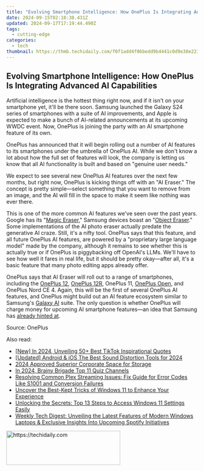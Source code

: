 ```yaml
---
title: "Evolving Smartphone Intelligence: How OnePlus Is Integrating Advanced AI Capabilities"
date: 2024-09-15T02:18:38.431Z
updated: 2024-09-17T17:19:44.490Z
tags:
  - cutting-edge
categories:
  - tech
thumbnail: https://thmb.techidaily.com/f0f1add4f06bedd9b4441c0d9e38e221d87204ef26ea2cde0e10ae3ca9b9c9f6.jpg
---
```


## Evolving Smartphone Intelligence: How OnePlus Is Integrating Advanced AI Capabilities

Artificial intelligence is the hottest thing right now, and if it isn't on your smartphone yet, it'll be there soon. Samsung launched the Galaxy S24 series of smartphones with a suite of AI improvements, and Apple is expected to make a bunch of AI-related announcements at its upcoming WWDC event. Now, OnePlus is joining the party with an AI smartphone feature of its own.

 OnePlus has announced that it will begin rolling out a number of AI features to its smartphones under the umbrella of OnePlus AI. While we don't know a lot about how the full set of features will look, the company is letting us know that all AI functionality is built and based on "genuine user needs."

 We expect to see several new OnePlus AI features over the next few months, but right now, OnePlus is kicking things off with an "AI Eraser." The concept is pretty simple—select something that you want to remove from an image, and the AI will fill in the space to make it seem like nothing was ever there.

 This is one of the more common AI features we've seen over the past years. Google has its "[Magic Eraser](https://youtube-tips.techidaily.com/avigating-payment-options-for-youtube-tv-for-2024/)," Samsung devices boast an "[Object Eraser](https://extra-resources.techidaily.com/make-a-splash-on-social-media-adding-animated-text-to-instagram-stories/)." Some implementations of the AI photo eraser actually predate the generative AI craze. Still, it's a nifty tool. OnePlus says that this feature, and all future OnePlus AI features, are powered by a "proprietary large language model" made by the company, although it remains to see whether this is actually true or if OnePlus is piggybacking off OpenAI's LLMs. We'll have to see how well it fares in real life, but it should be pretty okay—after all, it's a basic feature that many photo editing apps already offer.

 OnePlus says that AI Eraser will roll out to a range of smartphones, including the [OnePlus 12](https://apple-account.techidaily.com/in-2024-how-to-remove-apple-id-from-apple-iphone-15-pro-without-password-by-drfone-ios/), [OnePlus 12R](https://screen-video-capture.techidaily.com/2024-approved-enhancing-remote-communication-with-effective-skype-screen-sharing/), OnePlus 11, [OnePlus Open](https://phone-solutions.techidaily.com/in-2024-life360-circle-everything-you-need-to-know-on-apple-iphone-6s-drfone-by-drfone-virtual-ios/), and OnePlus Nord CE 4\. Again, this will be the first of several OnePlus AI features, and OnePlus might build out an AI feature ecosystem similar to Samsung's [Galaxy AI](https://change-location.techidaily.com/in-2024-what-legendaries-are-in-pokemon-platinum-on-vivo-t2x-5g-drfone-by-drfone-virtual-android/) suite. The only question is whether OnePlus will charge money for upcoming AI smartphone features—an idea that Samsung has [already hinted at](https://screen-mirroring-recording.techidaily.com/2024-approved-unlocking-stream-efficiency-obs-meets-zoom/).

 Source: OnePlus

<ins class="adsbygoogle"
     style="display:block"
     data-ad-format="autorelaxed"
     data-ad-client="ca-pub-7571918770474297"
     data-ad-slot="1223367746"></ins>

<ins class="adsbygoogle"
     style="display:block"
     data-ad-client="ca-pub-7571918770474297"
     data-ad-slot="8358498916"
     data-ad-format="auto"
     data-full-width-responsive="true"></ins>

<span class="atpl-alsoreadstyle">Also read:</span>
<div><ul>
<li><a href="https://tiktok-videos.techidaily.com/new-in-2024-unveiling-50plus-best-tiktok-inspirational-quotes/"><u>[New] In 2024, Unveiling 50+ Best TikTok Inspirational Quotes</u></a></li>
<li><a href="https://facebook-video-share.techidaily.com/updated-android-and-ios-the-best-sound-distortion-tools-for-2024/"><u>[Updated] Android & iOS The Best Sound Distortion Tools for 2024</u></a></li>
<li><a href="https://some-guidance.techidaily.com/2024-approved-superior-corporate-space-for-storage/"><u>2024 Approved Superior Corporate Space for Storage</u></a></li>
<li><a href="https://extra-hints.techidaily.com/in-2024-brainy-brigade-top-11-quiz-channels/"><u>In 2024, Brainy Brigade Top 11 Quiz Channels</u></a></li>
<li><a href="https://blog-min.techidaily.com/resolving-common-plex-streaming-issues-fix-guide-for-error-codes-like-s1001-and-conversion-failures/"><u>Resolving Common Plex Streaming Issues: Fix Guide for Error Codes Like S1001 and Conversion Failures</u></a></li>
<li><a href="https://some-skills.techidaily.com/uncover-the-best-kept-tricks-of-windows-11-to-enhance-your-experience/"><u>Uncover the Best-Kept Tricks of Windows 11 to Enhance Your Experience</u></a></li>
<li><a href="https://some-skills.techidaily.com/unlocking-the-secrets-top-13-steps-to-access-windows-11-settings-easily/"><u>Unlocking the Secrets: Top 13 Steps to Access Windows 11 Settings Easily</u></a></li>
<li><a href="https://some-skills.techidaily.com/weekly-tech-digest-unveiling-the-latest-features-of-modern-windows-laptops-and-exclusive-insights-into-upcoming-spotify-initiatives/"><u>Weekly Tech Digest: Unveiling the Latest Features of Modern Windows Laptops & Exclusive Insights Into Upcoming Spotify Initiatives</u></a></li>
</ul></div>

<!-- affiliate ads begin -->
<a href="https://homestyler.sjv.io/c/5597632/1943648/22993" target="_top" id="1943648">
  <img src="//a.impactradius-go.com/display-ad/22993-1943648" border="0" alt="https://techidaily.com" width="300" height="90"/>
</a>
<img height="0" width="0" src="https://homestyler.sjv.io/i/5597632/1943648/22993" style="position:absolute;visibility:hidden;" border="0" />
<!-- affiliate ads end -->

